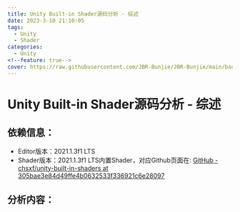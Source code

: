 ```yaml
---
title: Unity Built-in Shader源码分析 - 综述
date: 2023-3-10 21:10:05
tags:
  - Unity
  - Shader
categories:
  - Unity
<!--feature: true-->
cover: https://raw.githubusercontent.com/JBR-Bunjie/JBR-Bunjie/main/back.jpg
---
```


# Unity Built-in Shader源码分析 - 综述

## 依赖信息：

- Editor版本：2021.1.3f1 LTS
- Shader版本：2021.1.3f1 LTS内置Shader，对应Github页面在: [GitHub - chsxf/unity-built-in-shaders at 305bae3e84d49ffe4b0632533f336921c6e28097](https://github.com/chsxf/unity-built-in-shaders/tree/305bae3e84d49ffe4b0632533f336921c6e28097)

## 分析内容：